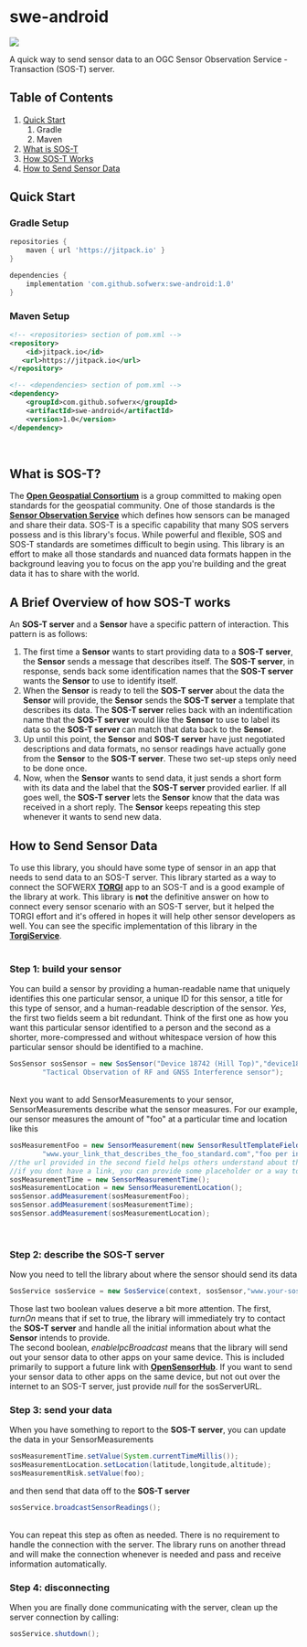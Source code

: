 # swe-android

[![](https://jitpack.io/v/sofwerx/swe-android.svg)](https://jitpack.io/#sofwerx/swe-android)

A quick way to send sensor data to an OGC Sensor Observation Service - Transaction (SOS-T) server.

## Table of Contents
1. [Quick Start](#quick-start)
    1. Gradle
    1. Maven
1. [What is SOS-T](#what-is)
1. [How SOS-T Works](#brief-sos)
1. [How to Send Sensor Data](#how-to)

<h2 id="quick-start">Quick Start</h2>

### Gradle Setup

```gradle
repositories {
    maven { url 'https://jitpack.io' }
}

dependencies {
    implementation 'com.github.sofwerx:swe-android:1.0'
}
```

### Maven Setup

```xml
<!-- <repositories> section of pom.xml -->
<repository>
    <id>jitpack.io</id>
   <url>https://jitpack.io</url>
</repository>

<!-- <dependencies> section of pom.xml -->
<dependency>
    <groupId>com.github.sofwerx</groupId>
    <artifactId>swe-android</artifactId>
    <version>1.0</version>
</dependency>
```

<br/>

<h2 id="what-is">What is SOS-T?</h2>

The  [**Open Geospatial Consortium**](https://www.opengeospatial.org) is a group committed to making open standards for the geospatial community. One of those standards is the [**Sensor Observation Service**](https://www.opengeospatial.org/standards/sos) which defines how sensors can be managed and share their data. SOS-T is a specific capability that many SOS servers possess and is this library's focus. While powerful and flexible, SOS and SOS-T standards are sometimes difficult to begin using. This library is an effort to make all those standards and nuanced data formats happen in the background leaving you to focus on the app you're building and the great data it has to share with the world.

<h2 id="brief-sos">A Brief Overview of how SOS-T works</h2>

An **SOS-T server** and a **Sensor** have a specific pattern of interaction. This pattern is as follows:<br/>
1. The first time a **Sensor** wants to start providing data to a **SOS-T server**, the **Sensor** sends a message that describes itself. The **SOS-T server**, in response, sends back some identification names that the **SOS-T server** wants the **Sensor** to use to identify itself.<br/>
2. When the **Sensor** is ready to tell the **SOS-T server** about the data the **Sensor** will provide, the **Sensor** sends the **SOS-T server** a template that describes its data. The **SOS-T server** relies back with an indentification name that the **SOS-T server** would like the **Sensor** to use to label its data so the **SOS-T server** can match that data back to the **Sensor**.<br/>
3. Up until this point, the **Sensor** and **SOS-T server** have just negotiated descriptions and data formats, no sensor readings have actually gone from the **Sensor** to the **SOS-T server**. These two set-up steps only need to be done once.<br/>
4. Now, when the **Sensor** wants to send data, it just sends a short form with its data and the label that the **SOS-T server** provided earlier. If all goes well, the **SOS-T server** lets the **Sensor** know that the data was received in a short reply. The **Sensor** keeps repeating this step whenever it wants to send new data.

<h2 id="how-to">How to Send Sensor Data</h2>

To use this library, you should have some type of sensor in an app that needs to send data to an SOS-T server. This library started as a way to connect the SOFWERX [**TORGI**](https://github.com/sofwerx/TORGI) app to an SOS-T and is a good example of the library at work. This library is **not** the definitive answer on how to connect every sensor scenario with an SOS-T server, but it helped the TORGI effort and it's offered in hopes it will help other sensor developers as well. You can see the specific implementation of this library in the [**TorgiService**](https://github.com/sofwerx/TORGI/blob/master/torgi/src/main/java/org/sofwerx/torgi/service/TorgiService.java). <br/><br/>

### Step 1: build your sensor

You can build a sensor by providing a human-readable name that uniquely identifies this one particular sensor, a unique ID for this sensor, a title for this type of sensor, and a human-readable description of the sensor. *Yes*, the first two fields seem a bit redundant. Think of the first one as how you want this particular sensor identified to a person and the second as a shorter, more-compressed and without whitespace version of how this particular sensor should be identified to a machine.
```java
SosSensor sosSensor = new SosSensor("Device 18742 (Hill Top)","device18742","TORGI",
        "Tactical Observation of RF and GNSS Interference sensor");
```
<br/>
Next you want to add SensorMeasurements to your sensor, SensorMeasurements describe what the sensor measures. For our example, our sensor measures the amount of "foo" at a particular time and location like this

```java
sosMeasurementFoo = new SensorMeasurement(new SensorResultTemplateField("foo",
        "www.your_link_that_describes_the_foo_standard.com","foo per inches"));
//the url provided in the second field helps others understand about this idea of "foo"
//if you dont have a link, you can provide some placeholder or a way to contact you
sosMeasurementTime = new SensorMeasurementTime();
sosMeasurementLocation = new SensorMeasurementLocation();
sosSensor.addMeasurement(sosMeasurementFoo);
sosSensor.addMeasurement(sosMeasurementTime);
sosSensor.addMeasurement(sosMeasurementLocation);
```

<br/>

### Step 2: describe the SOS-T server

Now you need to tell the library about where the sensor should send its data
```java
SosService sosService = new SosService(context, sosSensor,"www.your-sos-t-server.com", true, true);
```

Those last two boolean values deserve a bit more attention. The first, *turnOn* means that if set to true, the library will immediately try to contact the **SOS-T server** and handle all the initial information about what the **Sensor** intends to provide.<br/>
The second boolean, *enableIpcBroadcast* means that the library will send out your sensor data to other apps on your same device. This is included primarily to support a future link with [**OpenSensorHub**](https://github.com/opensensorhub/osh-android). If you want to send your sensor data to other apps on the same device, but not out over the internet to an SOS-T server, just provide *null* for the sosServerURL.
<br/>

### Step 3: send your data

When you have something to report to the **SOS-T server**, you can update the data in your SensorMeasurements
```java
sosMeasurementTime.setValue(System.currentTimeMillis());
sosMeasurementLocation.setLocation(latitude,longitude,altitude);
sosMeasurementRisk.setValue(foo);
```
and then send that data off to the **SOS-T server**
```java
sosService.broadcastSensorReadings();
```
<br/>
You can repeat this step as often as needed. There is no requirement to handle the connection with the server. The library runs on another thread and will make the connection whenever is needed and pass and receive information automatically.
<br/>

### Step 4: disconnecting

When you are finally done communicating with the server, clean up the server connection by calling:
```java
sosService.shutdown();
```
